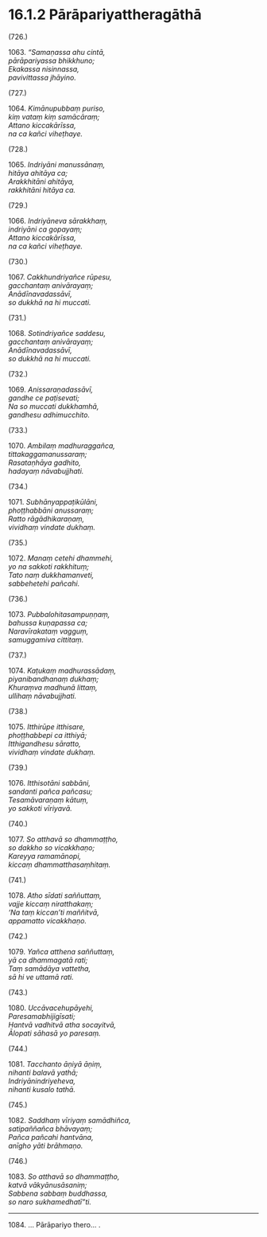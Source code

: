 

# 16.1.2 Pārāpariyattheragāthā




(726.)

1063\. _“Samaṇassa ahu cintā,_  
_pārāpariyassa bhikkhuno;_  
_Ekakassa nisinnassa,_  
_pavivittassa jhāyino._  


(727.)

1064\. _Kimānupubbaṃ puriso,_  
_kiṃ vataṃ kiṃ samācāraṃ;_  
_Attano kiccakārīssa,_  
_na ca kañci viheṭhaye._  


(728.)

1065\. _Indriyāni manussānaṃ,_  
_hitāya ahitāya ca;_  
_Arakkhitāni ahitāya,_  
_rakkhitāni hitāya ca._  


(729.)

1066\. _Indriyāneva sārakkhaṃ,_  
_indriyāni ca gopayaṃ;_  
_Attano kiccakārīssa,_  
_na ca kañci viheṭhaye._  


(730.)

1067\. _Cakkhundriyañce rūpesu,_  
_gacchantaṃ anivārayaṃ;_  
_Anādīnavadassāvī,_  
_so dukkhā na hi muccati._  


(731.)

1068\. _Sotindriyañce saddesu,_  
_gacchantaṃ anivārayaṃ;_  
_Anādīnavadassāvī,_  
_so dukkhā na hi muccati._  


(732.)

1069\. _Anissaraṇadassāvī,_  
_gandhe ce paṭisevati;_  
_Na so muccati dukkhamhā,_  
_gandhesu adhimucchito._  


(733.)

1070\. _Ambilaṃ madhuraggañca,_  
_tittakaggamanussaraṃ;_  
_Rasataṇhāya gadhito,_  
_hadayaṃ nāvabujjhati._  


(734.)

1071\. _Subhānyappaṭikūlāni,_  
_phoṭṭhabbāni anussaraṃ;_  
_Ratto rāgādhikaraṇaṃ,_  
_vividhaṃ vindate dukhaṃ._  


(735.)

1072\. _Manaṃ cetehi dhammehi,_  
_yo na sakkoti rakkhituṃ;_  
_Tato naṃ dukkhamanveti,_  
_sabbehetehi pañcahi._  


(736.)

1073\. _Pubbalohitasampuṇṇaṃ,_  
_bahussa kuṇapassa ca;_  
_Naravīrakataṃ vagguṃ,_  
_samuggamiva cittitaṃ._  


(737.)

1074\. _Kaṭukaṃ madhurassādaṃ,_  
_piyanibandhanaṃ dukhaṃ;_  
_Khuraṃva madhunā littaṃ,_  
_ullihaṃ nāvabujjhati._  


(738.)

1075\. _Itthirūpe itthisare,_  
_phoṭṭhabbepi ca itthiyā;_  
_Itthigandhesu sāratto,_  
_vividhaṃ vindate dukhaṃ._  


(739.)

1076\. _Itthisotāni sabbāni,_  
_sandanti pañca pañcasu;_  
_Tesamāvaraṇaṃ kātuṃ,_  
_yo sakkoti vīriyavā._  


(740.)

1077\. _So atthavā so dhammaṭṭho,_  
_so dakkho so vicakkhaṇo;_  
_Kareyya ramamānopi,_  
_kiccaṃ dhammatthasaṃhitaṃ._  


(741.)

1078\. _Atho sīdati saññuttaṃ,_  
_vajje kiccaṃ niratthakaṃ;_  
_‘Na taṃ kiccan’ti maññitvā,_  
_appamatto vicakkhaṇo._  


(742.)

1079\. _Yañca atthena saññuttaṃ,_  
_yā ca dhammagatā rati;_  
_Taṃ samādāya vattetha,_  
_sā hi ve uttamā rati._  


(743.)

1080\. _Uccāvacehupāyehi,_  
_Paresamabhijigīsati;_  
_Hantvā vadhitvā atha socayitvā,_  
_Ālopati sāhasā yo paresaṃ._  


(744.)

1081\. _Tacchanto āṇiyā āṇiṃ,_  
_nihanti balavā yathā;_  
_Indriyānindriyeheva,_  
_nihanti kusalo tathā._  


(745.)

1082\. _Saddhaṃ vīriyaṃ samādhiñca,_  
_satipaññañca bhāvayaṃ;_  
_Pañca pañcahi hantvāna,_  
_anīgho yāti brāhmaṇo._  


(746.)

1083\. _So atthavā so dhammaṭṭho,_  
_katvā vākyānusāsaniṃ;_  
_Sabbena sabbaṃ buddhassa,_  
_so naro sukhamedhatī”ti._  


---

1084\. … Pārāpariyo thero… .






